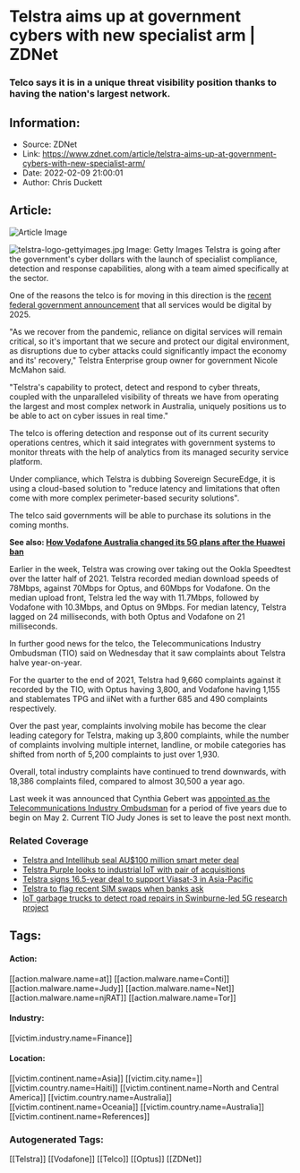 # Telstra aims up at government cybers with new specialist arm | ZDNet
### Telco says it is in a unique threat visibility position thanks to having the nation's largest network.

## Information:
+ Source: ZDNet
+ Link: https://www.zdnet.com/article/telstra-aims-up-at-government-cybers-with-new-specialist-arm/
+ Date: 2022-02-09 21:00:01
+ Author: Chris Duckett


## Article:
![Article Image](https://www.zdnet.com/a/img/resize/48aa8e46396e32fa3a97c84a1a2213312a70153c/2021/06/28/40e38c2d-0c45-49b3-ac4e-06c49de338b0/telstra-logo-gettyimages.jpg?width=770&height=578&fit=crop&auto=webp)

![telstra-logo-gettyimages.jpg](https://www.zdnet.com/a/img/resize/16d2dc7e2c4cc7480638139e5f3455243790cd2a/2021/06/28/40e38c2d-0c45-49b3-ac4e-06c49de338b0/telstra-logo-gettyimages.jpg?fit=bounds&auto=webp)
 Image: Getty Images
 Telstra is going after the government's cyber dollars with the launch of specialist compliance, detection and response capabilities, along with a team aimed specifically at the sector. 

One of the reasons the telco is for moving in this direction is the [recent federal government announcement](https://www.zdnet.com/article/australian-government-updates-digital-transformation-strategy-and-expands-cyber-hub-trial/) that all services would be digital by 2025. 

"As we recover from the pandemic, reliance on digital services will remain critical, so it's important that we secure and protect our digital environment, as disruptions due to cyber attacks could significantly impact the economy and its' recovery," Telstra Enterprise group owner for government Nicole McMahon said. 

"Telstra's capability to protect, detect and respond to cyber threats, coupled with the unparalleled visibility of threats we have from operating the largest and most complex network in Australia, uniquely positions us to be able to act on cyber issues in real time." 

The telco is offering detection and response out of its current security operations centres, which it said integrates with government systems to monitor threats with the help of analytics from its managed security service platform. 

Under compliance, which Telstra is dubbing Sovereign SecureEdge, it is using a cloud-based solution to "reduce latency and limitations that often come with more complex perimeter-based security solutions". 

The telco said governments will be able to purchase its solutions in the coming months. 






**See also: [How Vodafone Australia changed its 5G plans after the Huawei ban](/article/we-are-building-one-of-the-most-modern-networks-in-the-world-how-vodafone-australia-changed-its-5g-plans-after-the-huawei-ban/)** 

Earlier in the week, Telstra was crowing over taking out the Ookla Speedtest over the latter half of 2021. Telstra recorded median download speeds of 78Mbps, against 70Mbps for Optus, and 60Mbps for Vodafone. On the median upload front, Telstra led the way with 11.7Mbps, followed by Vodafone with 10.3Mbps, and Optus on 9Mbps. For median latency, Telstra lagged on 24 milliseconds, with both Optus and Vodafone on 21 milliseconds. 

In further good news for the telco, the Telecommunications Industry Ombudsman (TIO) said on Wednesday that it saw complaints about Telstra halve year-on-year. 

For the quarter to the end of 2021, Telstra had 9,660 complaints against it recorded by the TIO, with Optus having 3,800, and Vodafone having 1,155 and stablemates TPG and iiNet with a further 685 and 490 complaints respectively. 

Over the past year, complaints involving mobile has become the clear leading category for Telstra, making up 3,800 complaints, while the number of complaints involving multiple internet, landline, or mobile categories has shifted from north of 5,200 complaints to just over 1,930. 

Overall, total industry complaints have continued to trend downwards, with 18,386 complaints filed, compared to almost 30,500 a year ago. 

Last week it was announced that Cynthia Gebert was [appointed as the Telecommunications Industry Ombudsman](https://www.zdnet.com/article/cynthia-gebert-shifts-to-national-stage-as-new-telecommunications-industry-ombudsman/) for a period of five years due to begin on May 2. Current TIO Judy Jones is set to leave the post next month. 

### Related Coverage

* [Telstra and Intellihub seal AU$100 million smart meter deal](/article/telstra-and-intellihub-seal-au100-million-smart-meter-deal/)
* [Telstra Purple looks to industrial IoT with pair of acquisitions](/article/telstra-purple-looks-to-industrial-iot-with-pair-of-acquisitions/)
* [Telstra signs 16.5-year deal to support Viasat-3 in Asia-Pacific](/article/telstra-signs-16-5-year-deal-to-support-viasat-3-in-asia-pacific/)
* [Telstra to flag recent SIM swaps when banks ask](/article/telstra-to-flag-recent-sim-swaps-when-banks-ask/)
* [IoT garbage trucks to detect road repairs in Swinburne-led 5G research project](/article/iot-garbage-trucks-to-detect-road-repairs-in-swinburne-led-5g-research-project/)





## Tags:

#### Action:
[[action.malware.name=at]] [[action.malware.name=Conti]] [[action.malware.name=Judy]] [[action.malware.name=Net]] [[action.malware.name=njRAT]] [[action.malware.name=Tor]]

#### Industry:
[[victim.industry.name=Finance]]

#### Location:
[[victim.continent.name=Asia]] [[victim.city.name=]] [[victim.country.name=Haiti]] [[victim.continent.name=North and Central America]] [[victim.country.name=Australia]] [[victim.continent.name=Oceania]] [[victim.country.name=Australia]] [[victim.continent.name=References]]

### Autogenerated Tags:
[[Telstra]] [[Vodafone]] [[Telco]] [[Optus]] [[ZDNet]]


